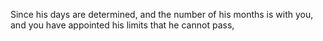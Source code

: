 Since his days are determined, and the number of his months is with you, and you have appointed his limits that he cannot pass,
